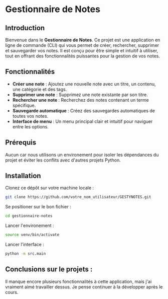 # Gestionnaire de Notes

## Introduction
Bienvenue dans le **Gestionnaire de Notes**. Ce projet est une application en ligne de commande (CLI) qui vous permet de créer, rechercher, supprimer et sauvegarder vos notes. Il est conçu pour être simple et intuitif à utiliser, tout en offrant des fonctionnalités puissantes pour la gestion de vos notes.

## Fonctionnalités
- **Créer une note** : Ajoutez une nouvelle note avec un titre, un contenu, une catégorie et des tags.
- **Supprimer une note** : Supprimez une note existante par son titre.
- **Rechercher une note** : Recherchez des notes contenant un terme spécifique.
- **Sauvegarde automatique** : Créez des sauvegardes automatiques de toutes vos notes.
- **Interface de menu** : Un menu principal clair et intuitif pour naviguer entre les options.

## Prérequis
Aucun car nous utilisons un environement pour isoler les dépendances du projet et éviter les conflits avec d'autres projets Python.

## Installation

Clonez ce dépôt sur votre machine locale :
```sh
git clone https://github.com/votre_nom_utilisateur/GESTYNOTES.git
```

Se positioner sur le bon fichier :
```sh
cd gestionnaire-notes
```

Lancer l'environement : 
```sh
source venv/bin/activate
```

Lancer l'interface : 
```sh
python -m src.main
```

## Conclusions sur le projets :

Il manque encore plusieurs fonctionnalités à cette application, mais j'ai vraiment aimé travailler dessus. Je pense continuer à la développer après le cours.
